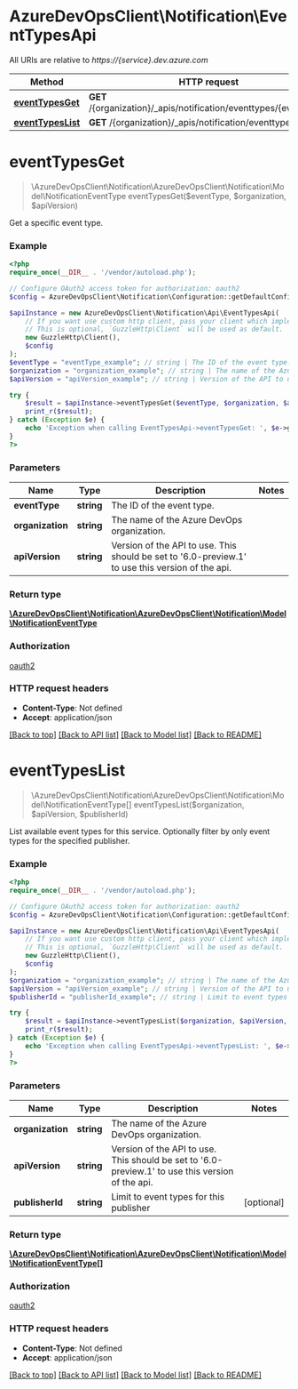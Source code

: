 # AzureDevOpsClient\Notification\EventTypesApi

All URIs are relative to *https://{service}.dev.azure.com*

Method | HTTP request | Description
------------- | ------------- | -------------
[**eventTypesGet**](EventTypesApi.md#eventTypesGet) | **GET** /{organization}/_apis/notification/eventtypes/{eventType} | 
[**eventTypesList**](EventTypesApi.md#eventTypesList) | **GET** /{organization}/_apis/notification/eventtypes | 


# **eventTypesGet**
> \AzureDevOpsClient\Notification\AzureDevOpsClient\Notification\Model\NotificationEventType eventTypesGet($eventType, $organization, $apiVersion)



Get a specific event type.

### Example
```php
<?php
require_once(__DIR__ . '/vendor/autoload.php');

// Configure OAuth2 access token for authorization: oauth2
$config = AzureDevOpsClient\Notification\Configuration::getDefaultConfiguration()->setAccessToken('YOUR_ACCESS_TOKEN');

$apiInstance = new AzureDevOpsClient\Notification\Api\EventTypesApi(
    // If you want use custom http client, pass your client which implements `GuzzleHttp\ClientInterface`.
    // This is optional, `GuzzleHttp\Client` will be used as default.
    new GuzzleHttp\Client(),
    $config
);
$eventType = "eventType_example"; // string | The ID of the event type.
$organization = "organization_example"; // string | The name of the Azure DevOps organization.
$apiVersion = "apiVersion_example"; // string | Version of the API to use.  This should be set to '6.0-preview.1' to use this version of the api.

try {
    $result = $apiInstance->eventTypesGet($eventType, $organization, $apiVersion);
    print_r($result);
} catch (Exception $e) {
    echo 'Exception when calling EventTypesApi->eventTypesGet: ', $e->getMessage(), PHP_EOL;
}
?>
```

### Parameters

Name | Type | Description  | Notes
------------- | ------------- | ------------- | -------------
 **eventType** | **string**| The ID of the event type. |
 **organization** | **string**| The name of the Azure DevOps organization. |
 **apiVersion** | **string**| Version of the API to use.  This should be set to &#39;6.0-preview.1&#39; to use this version of the api. |

### Return type

[**\AzureDevOpsClient\Notification\AzureDevOpsClient\Notification\Model\NotificationEventType**](../Model/NotificationEventType.md)

### Authorization

[oauth2](../../README.md#oauth2)

### HTTP request headers

 - **Content-Type**: Not defined
 - **Accept**: application/json

[[Back to top]](#) [[Back to API list]](../../README.md#documentation-for-api-endpoints) [[Back to Model list]](../../README.md#documentation-for-models) [[Back to README]](../../README.md)

# **eventTypesList**
> \AzureDevOpsClient\Notification\AzureDevOpsClient\Notification\Model\NotificationEventType[] eventTypesList($organization, $apiVersion, $publisherId)



List available event types for this service. Optionally filter by only event types for the specified publisher.

### Example
```php
<?php
require_once(__DIR__ . '/vendor/autoload.php');

// Configure OAuth2 access token for authorization: oauth2
$config = AzureDevOpsClient\Notification\Configuration::getDefaultConfiguration()->setAccessToken('YOUR_ACCESS_TOKEN');

$apiInstance = new AzureDevOpsClient\Notification\Api\EventTypesApi(
    // If you want use custom http client, pass your client which implements `GuzzleHttp\ClientInterface`.
    // This is optional, `GuzzleHttp\Client` will be used as default.
    new GuzzleHttp\Client(),
    $config
);
$organization = "organization_example"; // string | The name of the Azure DevOps organization.
$apiVersion = "apiVersion_example"; // string | Version of the API to use.  This should be set to '6.0-preview.1' to use this version of the api.
$publisherId = "publisherId_example"; // string | Limit to event types for this publisher

try {
    $result = $apiInstance->eventTypesList($organization, $apiVersion, $publisherId);
    print_r($result);
} catch (Exception $e) {
    echo 'Exception when calling EventTypesApi->eventTypesList: ', $e->getMessage(), PHP_EOL;
}
?>
```

### Parameters

Name | Type | Description  | Notes
------------- | ------------- | ------------- | -------------
 **organization** | **string**| The name of the Azure DevOps organization. |
 **apiVersion** | **string**| Version of the API to use.  This should be set to &#39;6.0-preview.1&#39; to use this version of the api. |
 **publisherId** | **string**| Limit to event types for this publisher | [optional]

### Return type

[**\AzureDevOpsClient\Notification\AzureDevOpsClient\Notification\Model\NotificationEventType[]**](../Model/NotificationEventType.md)

### Authorization

[oauth2](../../README.md#oauth2)

### HTTP request headers

 - **Content-Type**: Not defined
 - **Accept**: application/json

[[Back to top]](#) [[Back to API list]](../../README.md#documentation-for-api-endpoints) [[Back to Model list]](../../README.md#documentation-for-models) [[Back to README]](../../README.md)

